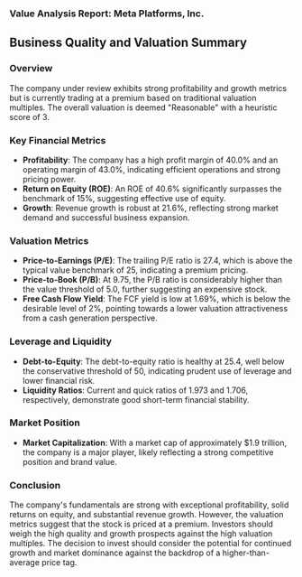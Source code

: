 ### Value Analysis Report: Meta Platforms, Inc.

## Business Quality and Valuation Summary

### Overview
The company under review exhibits strong profitability and growth metrics but is currently trading at a premium based on traditional valuation multiples. The overall valuation is deemed "Reasonable" with a heuristic score of 3.

### Key Financial Metrics
- **Profitability**: The company has a high profit margin of 40.0% and an operating margin of 43.0%, indicating efficient operations and strong pricing power.
- **Return on Equity (ROE)**: An ROE of 40.6% significantly surpasses the benchmark of 15%, suggesting effective use of equity.
- **Growth**: Revenue growth is robust at 21.6%, reflecting strong market demand and successful business expansion.

### Valuation Metrics
- **Price-to-Earnings (P/E)**: The trailing P/E ratio is 27.4, which is above the typical value benchmark of 25, indicating a premium pricing.
- **Price-to-Book (P/B)**: At 9.75, the P/B ratio is considerably higher than the value threshold of 5.0, further suggesting an expensive stock.
- **Free Cash Flow Yield**: The FCF yield is low at 1.69%, which is below the desirable level of 2%, pointing towards a lower valuation attractiveness from a cash generation perspective.

### Leverage and Liquidity
- **Debt-to-Equity**: The debt-to-equity ratio is healthy at 25.4, well below the conservative threshold of 50, indicating prudent use of leverage and lower financial risk.
- **Liquidity Ratios**: Current and quick ratios of 1.973 and 1.706, respectively, demonstrate good short-term financial stability.

### Market Position
- **Market Capitalization**: With a market cap of approximately $1.9 trillion, the company is a major player, likely reflecting a strong competitive position and brand value.

### Conclusion
The company's fundamentals are strong with exceptional profitability, solid returns on equity, and substantial revenue growth. However, the valuation metrics suggest that the stock is priced at a premium. Investors should weigh the high quality and growth prospects against the high valuation multiples. The decision to invest should consider the potential for continued growth and market dominance against the backdrop of a higher-than-average price tag.